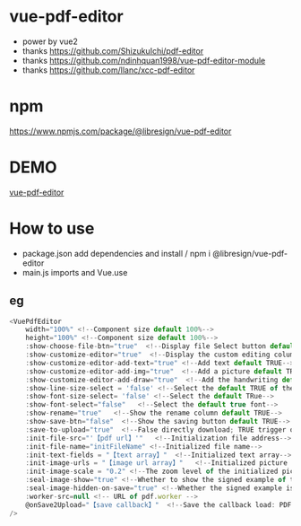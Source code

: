 # vue-pdf-editor

- power by vue2
- thanks https://github.com/ShizukuIchi/pdf-editor
- thanks https://github.com/ndinhquan1998/vue-pdf-editor-module
- thanks https://github.com/llanc/xcc-pdf-editor

# npm
https://www.npmjs.com/package/@libresign/vue-pdf-editor

# DEMO

[vue-pdf-editor](https://libresign.github.io/vue-pdf-editor/)

# How to use

- package.json add dependencies and install / npm i @libresign/vue-pdf-editor
- main.js imports and Vue.use

## eg

```js
<VuePdfEditor
    width="100%" <!--Component size default 100%-->
    height="100%" <!--Component size default 100%-->
    :show-choose-file-btn="true"  <!--Display file Select button default FALSE-->
    :show-customize-editor="true"  <!--Display the custom editing column default TRUE-->
    :show-customize-editor-add-text="true" <!--Add text default TRUE-->
    :show-customize-editor-add-img="true"  <!--Add a picture default TRUE-->
    :show-customize-editor-add-draw="true"  <!--Add the handwriting default TRUE-->
    :show-line-size-select = 'false' <!--Select the default TRUE of the line spacing-->
    :show-font-size-select= 'false' <!--Select the default TRue-->
    :show-font-select="false"   <!--Select the default true font-->
    :show-rename="true"   <!--Show the rename column default TRUE-->
    :show-save-btn="false"  <!--Show the saving button default TRUE-->
    :save-to-upload="true"  <!--False directly download; TRUE trigger onsave2upload event default FALSe->
    :init-file-src="'【pdf url】'"   <!--Initialization file address-->
    :init-file-name="initFileName" <!--Initialized file name-->
    :init-text-fields = "【text array】"  <!--Initialized text array-->
    :init-image-urls = "【image url array】"   <!--Initialized picture array-->
    :init-image-scale = "0.2" <!--The zoom level of the initialized picture defaults to 0.2 times the original size-->
    :seal-image-show="true" <!--Whether to show the signed example of the default FALSE-->
    :seal-image-hidden-on-save="true" <!--Whether the signed example is hidden by the default FALSE when saving-->
    :worker-src=null <!-- URL of pdf.worker -->
    @onSave2Upload="【save callback】"  <!--Save the callback load: PDFBYTES and FILENAME-->
/>
```
